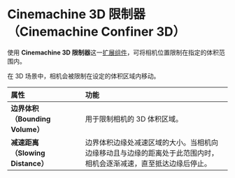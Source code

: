 # Cinemachine 3D 限制器（Cinemachine Confiner 3D）

使用 **Cinemachine 3D 限制器**这一[扩展组件](concept-procedural-motion.md#extensions)，可将相机位置限制在指定的体积范围内。

在 3D 场景中，相机会被限制在设定的体积区域内移动。

| **属性** || **功能** |
|:---|:---|:---|
| **边界体积（Bounding Volume）** || 用于限制相机的 3D 体积区域。 |
| **减速距离（Slowing Distance）** || 边界体积边缘处减速区域的大小。当相机向边缘移动且与边缘的距离处于此范围内时，相机会逐渐减速，直至抵达边缘后停止。 |